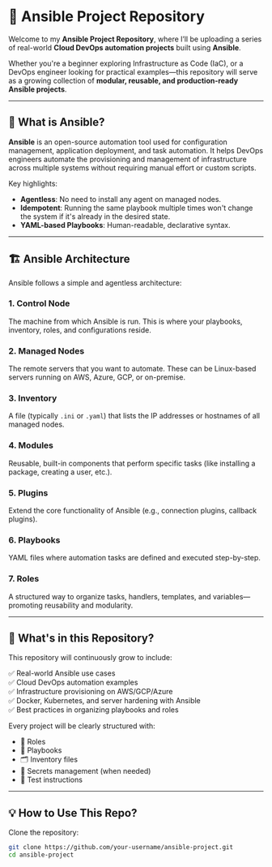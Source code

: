 # 🔧 Ansible Project Repository

Welcome to my **Ansible Project Repository**, where I’ll be uploading a series of real-world **Cloud DevOps automation projects** built using **Ansible**.

Whether you're a beginner exploring Infrastructure as Code (IaC), or a DevOps engineer looking for practical examples—this repository will serve as a growing collection of **modular, reusable, and production-ready Ansible projects**.

---

## 📌 What is Ansible?

**Ansible** is an open-source automation tool used for configuration management, application deployment, and task automation. It helps DevOps engineers automate the provisioning and management of infrastructure across multiple systems without requiring manual effort or custom scripts.

Key highlights:
- **Agentless**: No need to install any agent on managed nodes.
- **Idempotent**: Running the same playbook multiple times won't change the system if it's already in the desired state.
- **YAML-based Playbooks**: Human-readable, declarative syntax.

---

## 🏗️ Ansible Architecture

Ansible follows a simple and agentless architecture:

### 1. **Control Node**
The machine from which Ansible is run. This is where your playbooks, inventory, roles, and configurations reside.

### 2. **Managed Nodes**
The remote servers that you want to automate. These can be Linux-based servers running on AWS, Azure, GCP, or on-premise.

### 3. **Inventory**
A file (typically `.ini` or `.yaml`) that lists the IP addresses or hostnames of all managed nodes.

### 4. **Modules**
Reusable, built-in components that perform specific tasks (like installing a package, creating a user, etc.).

### 5. **Plugins**
Extend the core functionality of Ansible (e.g., connection plugins, callback plugins).

### 6. **Playbooks**
YAML files where automation tasks are defined and executed step-by-step.

### 7. **Roles**
A structured way to organize tasks, handlers, templates, and variables—promoting reusability and modularity.

---

## 🚀 What's in this Repository?

This repository will continuously grow to include:

✅ Real-world Ansible use cases  
✅ Cloud DevOps automation examples  
✅ Infrastructure provisioning on AWS/GCP/Azure  
✅ Docker, Kubernetes, and server hardening with Ansible  
✅ Best practices in organizing playbooks and roles  

Every project will be clearly structured with:

- 📁 Roles  
- 📄 Playbooks  
- 🗂️ Inventory files  
- 🔐 Secrets management (when needed)  
- 🧪 Test instructions  

---

## 💡 How to Use This Repo?

Clone the repository:
```bash
git clone https://github.com/your-username/ansible-project.git
cd ansible-project
